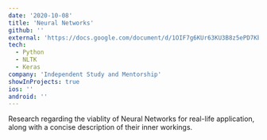 ```yaml
---
date: '2020-10-08'
title: 'Neural Networks'
github: ''
external: 'https://docs.google.com/document/d/1OIF7g6KUr63KU3B8z5ePD7KbpYIcXjzg87s3rsE3l0Q/edit'
tech:
  - Python
  - NLTK
  - Keras
company: 'Independent Study and Mentorship'
showInProjects: true
ios: ''
android: ''
---
```


Research regarding the viablity of Neural Networks for real-life application, along with a concise description of their inner workings. 